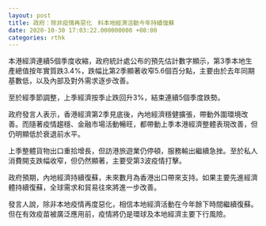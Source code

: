 ```yaml
---
layout: post
title: 政府：除非疫情再惡化　料本地經濟活動今年持續復蘇
date: 2020-10-30 17:03:22.000000000 +08:00
categories: rthk
---
```


本港經濟連續5個季度收縮，政府統計處公布的預先估計數字顯示，第3季本地生產總值按年實質跌3.4%，跌幅比第2季顯著收窄5.6個百分點，主要由於去年同期基數低，以及內部及對外需求逐步改善。

至於經季節調整，上季經濟按季止跌回升3%，結束連續5個季度跌勢。

政府發言人表示，香港經濟第2季見底後，內地經濟穩健擴張，帶動外圍環境改善。而隨著疫情趨穩、金融市場活動暢旺，都帶動上季本港經濟整體表現改善，但仍明顯低於衰退前水平。

上季整體貨物出口重拾增長，但訪港旅遊業仍停頓，服務輸出繼續急挫。至於私人消費開支跌幅收窄，但仍然顯著，主要受第3波疫情打擊。

政府預期，內地經濟持續復蘇，未來數月為香港出口帶來支持。如果主要先進經濟體持續復蘇，全球需求和貿易往來將進一步改善。

發言人說，除非本地疫情再度惡化，相信本地經濟活動在今年餘下時間繼續復蘇。但在有效疫苗被廣泛應用前，疫情將仍是環球及本地經濟主要下行風險。
